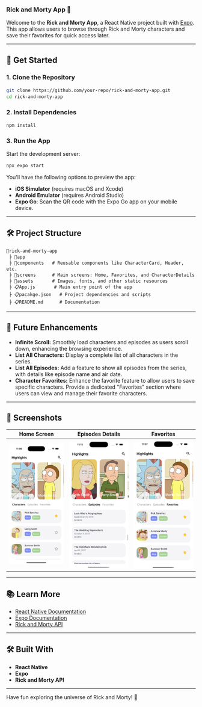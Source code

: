 ### Rick and Morty App 🚀

Welcome to the **Rick and Morty App**, a React Native project built with [Expo](https://expo.dev). This app allows users to browse through Rick and Morty characters and save their favorites for quick access later.

---

## 🚀 Get Started

### 1. Clone the Repository

```bash
git clone https://github.com/your-repo/rick-and-morty-app.git
cd rick-and-morty-app
```

### 2. Install Dependencies

```bash
npm install
```

### 3. Run the App

Start the development server:

```bash
npx expo start
```

You'll have the following options to preview the app:

-   **iOS Simulator** (requires macOS and Xcode)
-   **Android Emulator** (requires Android Studio)
-   **Expo Go**: Scan the QR code with the Expo Go app on your mobile device.

---

## 🛠️ Project Structure

```plaintext
📆rick-and-morty-app
 ├ 📂app
 ├ 📂components   # Reusable components like CharacterCard, Header, etc.
 ├ 📂screens      # Main screens: Home, Favorites, and CharacterDetails
 ├ 📂assets       # Images, fonts, and other static resources
 ├ 📋App.js       # Main entry point of the app
 ├ 📋pacakge.json   # Project dependencies and scripts
 ├ 📋README.md      # Documentation
```

---

## 🌟 Future Enhancements

-   **Infinite Scroll:** Smoothly load characters and episodes as users scroll down, enhancing the browsing experience.
-   **List All Characters:** Display a complete list of all characters in the series.
-   **List All Episodes:** Add a feature to show all episodes from the series, with details like episode name and air date.
-   **Character Favorites:** Enhance the favorite feature to allow users to save specific characters. Provide a dedicated "Favorites" section where users can view and manage their favorite characters.

---

## 📸 Screenshots

| Home Screen                            | Episodes Details                      | Favorites                             |
|---------------------------------------|----------------------------------------|---------------------------------------|
| ![Home Screen](https://github.com/mustafakaracuha/rick-and-morty-app/blob/main/src/assets/screenshots/1.png) | ![Details Screen](https://github.com/mustafakaracuha/rick-and-morty-app/blob/main/src/assets/screenshots/22.png) | ![Favorites Screen](https://github.com/mustafakaracuha/rick-and-morty-app/blob/main/src/assets/screenshots/3.png) |

---

## 📚 Learn More

-   [React Native Documentation](https://reactnative.dev/docs/getting-started)
-   [Expo Documentation](https://docs.expo.dev/)
-   [Rick and Morty API](https://rickandmortyapi.com/documentation/)

---

## 🛠️ Built With

-   **React Native**
-   **Expo**
-   **Rick and Morty API**

---

Have fun exploring the universe of Rick and Morty! 🎉
